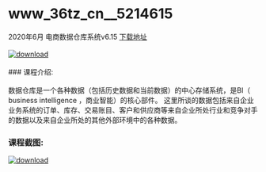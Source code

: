 # www_36tz_cn__5214615
2020年6月 电商数据仓库系统v6.15
[下载地址](http://www.36tz.cn/article/5214615 "下载地址")
<br/></br>[![download](http://36tz.cn/muke_img/2020_07_1-87-300x223.png "下载地址")](http://www.36tz.cn/article/5214615 "下载地址")
<br/></br>### 课程介绍:<br/></br>数据仓库是一个各种数据（包括历史数据和当前数据）的中心存储系统，是BI（ business intelligence ，商业智能）的核心部件。
这里所谈的数据包括来自企业业务系统的订单、库存、交易账目、客户和供应商等来自企业所处行业和竞争对手的数据以及来自企业所处的其他外部环境中的各种数据。

### 课程截图:
[![download](http://36tz.cn/muke_img/2020_07_2-87.png "下载地址")](http://www.36tz.cn/article/5214615 "下载地址")
